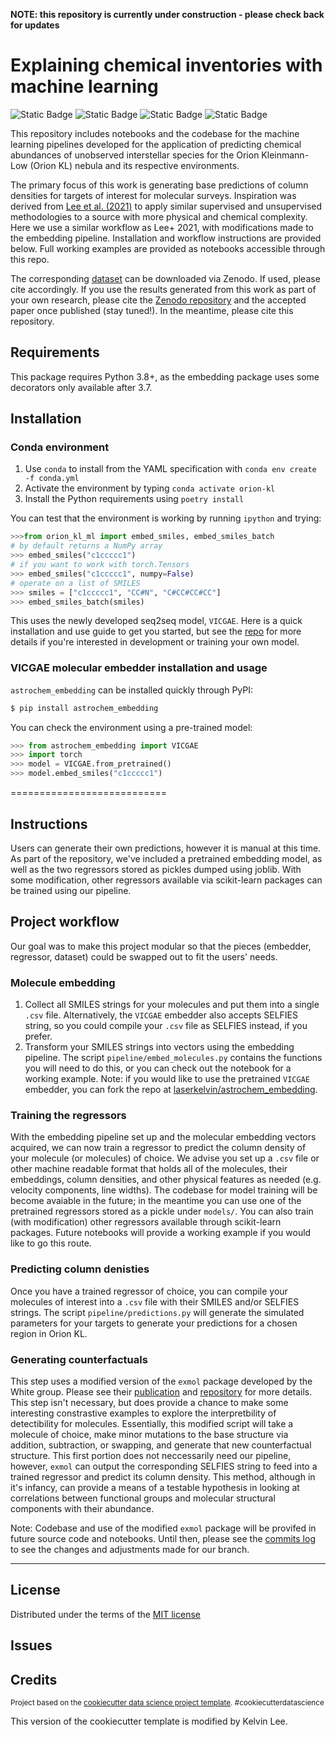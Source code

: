 **NOTE: this repository is currently under construction - please check back for updates**

Explaining chemical inventories with machine learning
==============================

![Static Badge](https://img.shields.io/badge/python-3.8%20%7C%203.9-blue)
![Static Badge](https://img.shields.io/badge/pypi-v0.2.0-yellow)
![Static Badge](https://img.shields.io/badge/license-MIT-green)
![Static Badge](https://img.shields.io/badge/code%20style-black-black)



This repository includes notebooks and the codebase for the machine learning pipelines developed for the application of predicting chemical abundances of unobserved interstellar species for the Orion Kleinmann-Low (Orion KL) nebula and its respective environments. 

The primary focus of this work is generating base predictions of column densities for targets of interest for molecular surveys. Inspiration was derived from [Lee et al. (2021)](https://iopscience.iop.org/article/10.3847/2041-8213/ac194b/meta) to apply similar supervised and unsupervised methodologies to a source with more physical and chemical complexity. Here we use a similar workflow as Lee+ 2021, with modifications made to the embedding pipeline. Installation and workflow instructions are provided below. Full working examples are provided as notebooks accessible through this repo. 

The corresponding [dataset](https://doi.org/10.5281/zenodo.7675609) can be downloaded via Zenodo. If used, please cite accordingly. If you use the results generated from this work as part of your own research, please cite the [Zenodo repository](https://doi.org/10.5281/zenodo.7675609) and the accepted paper once published (stay tuned!). In the meantime, please cite this repository. 

## Requirements
This package requires Python 3.8+, as the embedding package uses some decorators only available after 3.7.

## Installation

### Conda environment

1. Use `conda` to install from the YAML specification with `conda env create -f conda.yml`
2. Activate the environment by typing `conda activate orion-kl`
3. Install the Python requirements using `poetry install`

You can test that the environment is working by running `ipython` and trying:

```python
>>>from orion_kl_ml import embed_smiles, embed_smiles_batch
# by default returns a NumPy array
>>> embed_smiles("c1ccccc1")
# if you want to work with torch.Tensors
>>> embed_smiles("c1ccccc1", numpy=False)
# operate on a list of SMILES
>>> smiles = ["c1ccccc1", "CC#N", "C#CC#CC#CC"]
>>> embed_smiles_batch(smiles)
```

This uses the newly developed seq2seq model, `VICGAE`. Here is a quick installation and use guide to get you started, but see the [repo](https://github.com/laserkelvin/astrochem_embedding)
for more details if you're interested in development or training your own model.

### VICGAE molecular embedder installation and usage

`astrochem_embedding` can be installed quickly through PyPI:
```python
$ pip install astrochem_embedding
```

You can check the environment using a pre-trained model:
```python
>>> from astrochem_embedding import VICGAE
>>> import torch
>>> model = VICGAE.from_pretrained()
>>> model.embed_smiles("c1ccccc1")
```

===========================

## Instructions

Users can generate their own predictions, however it is manual at this time. As part of the repository, we've included a pretrained embedding model, as well as the two regressors stored as pickles dumped using joblib. With some modification, other regressors available via scikit-learn packages can be trained using our pipeline.  

## Project workflow

Our goal was to make this project modular so that the pieces (embedder, regressor, dataset) could be swapped out to fit the users' needs. 

### Molecule embedding

1. Collect all SMILES strings for your molecules and put them into a single `.csv` file. Alternatively, the `VICGAE` embedder also accepts SELFIES string, so you could compile your `.csv` file as SELFIES instead, if you prefer.
2. Transform your SMILES strings into vectors using the embedding pipeline. The script `pipeline/embed_molecules.py` contains the functions you will need to do this, or you can check out the notebook for a working example.
   Note: if you would like to use the pretrained `VICGAE` embedder, you can fork the repo at [laserkelvin/astrochem_embedding](https://github.com/laserkelvin/astrochem_embedding).

### Training the regressors

With the embedding pipeline set up and the molecular embedding vectors acquired, we can now train a regressor to predict the column density of your molecule (or molecules) of choice. We advise you set up a `.csv` file or other machine readable format that holds all of the molecules, their embeddings, column densities, and other physical features as needed (e.g. velocity components, line widths). The codebase for model training will be become avaiable in the future; in the meantime you can use one of the pretrained regressors stored as a pickle under `models/`. You can also train (with modification) other regressors available through scikit-learn packages. Future notebooks will provide a working example if you would like to go this route.

### Predicting column denisties

Once you have a trained regressor of choice, you can compile your molecules of interest into a `.csv` file with their SMILES and/or SELFIES strings. The script `pipeline/predictions.py` will generate the simulated parameters for your targets to generate your predictions for a chosen region in Orion KL.

### Generating counterfactuals

This step uses a modified version of the `exmol` package developed by the White group. Please see their [publication](https://doi.org/10.1039/D1SC05259D ) and [repository](https://github.com/ur-whitelab/exmol) for more details. This step isn't necessary, but does provide a chance to make some interesting constrastive examples to explore the interpretbility of detectibility for molecules. Essentially, this modified script will take a molecule of choice, make minor mutations to the base structure via addition, subtraction, or swapping, and generate that new counterfactual structure. This first portion does not neccessarily need our pipeline, however, `exmol` can output the corresponding SELFIES string to feed into a trained regressor and predict its column density. This method, although in it's infancy, can provide a means of a testable hypothesis in looking at correlations between functional groups and molecular structural components with their abundance. 

Note: Codebase and use of the modified `exmol` package will be provifed in future source code and notebooks. Until then, please see the [commits log](https://github.com/ur-whitelab/exmol/compare/main...HumbleSituation164:exmol:main) to see the changes and adjustments made for our branch.


--------
## License
Distributed under the terms of the [MIT license](https://opensource.org/license/mit/)

## Issues

## Credits
<p><small>Project based on the <a target="_blank" href="https://drivendata.github.io/cookiecutter-data-science/">cookiecutter data science project template</a>. #cookiecutterdatascience</small></p>
This version of the cookiecutter template is modified by Kelvin Lee.

